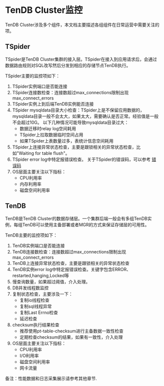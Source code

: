 # TenDB Cluster监控

TenDB Cluster涉及多个组件，本文档主要描述各组组件在日常运营中需要关注的项。
## TSpider
TSpider是TenDB Cluster集群的接入层。TSpider在接入到应用请求后，会通过数据路由规则对SQL改写然后分发到相应的存储节点TenDB执行。

TSpider主要的监控项如下：
1. TSpider实例端口是否能连接
2. TSpider连接数检查：连接数超过max_connections限制出现max_connect_errors
3. TSpider实例上到后端TenDB实例能否连接
4. TSpider mysqldata目录大小检查：TSpider上是不保留应用数据的，mysqldata目录一般不会太大，如果太大，需要确认是否正常。经验值是一般不会超过10G。
    以下几种情况可能导致mysqldata目录过大：
    *    数据迁移时relay log空间耗用
    *    TSpider上拉取数据临时空间占用
    *    如果TSpider上表数量过多，表统计信息空间耗用
5. TSpider上连接异常状态检查，主要是跟锁相关的异常状态检查，比如"Waiting for table flush"。
6. TSpider error log中特定报错误检查。
    关于TSpider的错误码，可以参考 [错误码](./../re-book/errorno.md)
7. OS层面主要关注以下指标：
    *  CPU利用率
    *  内存利用率
    *  磁盘空间利用率


## TenDB
TenDB是TenDB Cluster的数据存储层。一个集群后端一般会有多组TenDB实例，每组TenDB可以使用主备部署或者MGR的方式来保证存储层的可用性。

TenDB主要的监控项如下：
1. TenDB实例端口是否能连接
2. TenDB连接数检查：连接数超过max_connections限制出现max_connect_errors
3. TenDB上连接异常状态检查，主要是跟锁相关的异常状态检查
4. TenDB实例error log中特定报错误检查。关键字包含ERROR、restarted,hanging,Locked等
5. 慢查询数量，如果超过阈值，介入处理。
6. DB并发线程数监控
7. 复制状态检查，主要涉及一下：
    *  复制io线程检查
    *  复制sql线程异常
    *  复制Last Errno检查
    *  延迟检查
6. checksum执行结果检查
    *  推荐使用pt-table-checksum进行主备数据一致性检查
    *  定期检查checksum的结果，如果有一致性，介入处理
2. OS层面主要关注以下指标：
    *  CPU利用率
    *  I/O利用率
    *  磁盘空间利用率
    *  网卡流量

    
       
备注：性能数据和日志采集展示请参考其他章节.



  